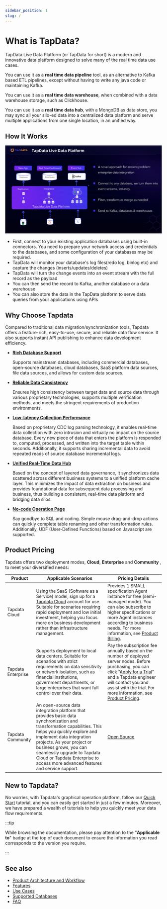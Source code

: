 ```yaml
---
sidebar_position: 1
slug: /
---
```


# What is TapData?

TapData Live Data Platform (or TapData for short) is a modern and innovative data platform designed to solve many of the real time data use cases. 

You can use it as a **real time data pipeline** tool, as an alternative to Kafka based ETL pipelines, except without having to write any java code or maintaining Kafka. 

You can use it as a **real time data warehouse**, when combined with a data warehouse storage, such as Clickhouse. 

You can use it as a **real time data hub**, with a MongoDB as data store, you may sync all your silo-ed data into a centralized data platform and serve multiple applications from one single location, in an unified way. 

## How It Works

<img src="images/how-it-works-en.PNG" style="zoom: 50%;" />

- First, connect to your existing application databases using built-in connectors. You need to prepare your network access and credentials to the databases, and some configuration of your databases may be required. 
- TapData will monitor your database's log files(redo log, binlog etc) and capture the changes (inserts/updates/deletes) 
- TapData will turn the change events into an event stream with the full record as the payload
- You can then send the record to Kafka, another database or a data warehouse
- You can also store the data in the TapData platform to serve data queries from your applications using APIs


## Why Choose Tapdata

Compared to traditional data migration/synchronization tools, Tapdata offers a feature-rich, easy-to-use, secure, and reliable data flow service. It also supports instant API publishing to enhance data development efficiency.

* **[Rich Database Support](introduction/supported-databases.md)**

  Supports mainstream databases, including commercial databases, open-source databases, cloud databases, SaaS platform data sources, file data sources, and allows for custom data sources.

* **[Reliable Data Consistency](user-guide/data-pipeline/verify-data.md)**

  Ensures high consistency between target data and source data through various proprietary technologies, supports multiple verification methods, and meets the stringent requirements of production environments.

* **[Low-latency Collection Performance](user-guide/advanced-settings/share-mining.md)**

  Based on proprietary CDC log parsing technology, it enables real-time data collection with zero intrusion and virtually no impact on the source database. Every new piece of data that enters the platform is responded to, computed, processed, and written into the target table within seconds. Additionally, it supports sharing incremental data to avoid repeated reads of source database incremental logs.

* **[Unified Real-Time Data Hub](user-guide/real-time-data-hub/README.md)**

  Based on the concept of layered data governance, it synchronizes data scattered across different business systems to a unified platform cache layer. This minimizes the impact of data extraction on business and provides foundational data for subsequent data processing and business, thus building a consistent, real-time data platform and bridging data silos.

* **[No-code Operation Page](user-guide/workshop.md)**

  Say goodbye to SQL and coding. Simple mouse drag-and-drop actions can quickly complete table renaming and other transformation rules. Additionally, UDF (User-Defined Functions) based on Javascript are supported.

## Product Pricing

Tapdata offers two deployment modes, **Cloud**, **Enterprise** and **Community** , to meet your diversified needs:

| Product         | Applicable Scenarios                                                                                                                                                                                                                                                                                                                                  | Pricing Details                                               |
|-----------------|-------------------------------------------------------------------------------------------------------------------------------------------------------------------------------------------------------------------------------------------------------------------------------------------------------------------------------------------------------|---------------------------------------------------------------|
| Tapdata Cloud   | Using the SaaS (Software as a Service) model, sign up for a [Tapdata Cloud](https://cloud.tapdata.net/console/v3/) account for use. Suitable for scenarios requiring rapid deployment and low initial investment, helping you focus more on business development rather than infrastructure management.                                               | Provides 1 SMALL specification Agent instance for free (semi-managed mode). You can also subscribe to higher specifications or more Agent instances according to business needs. For more information, see [Product Billing](billing/billing-overview.md). |
| Tapdata Enterprise | Supports deployment to local data centers. Suitable for scenarios with strict requirements on data sensitivity or network isolation, such as financial institutions, government departments, or large enterprises that want full control over their data.                                                                                             | Pay the subscription fee annually based on the number of deployed server nodes. Before purchasing, you can click “[Apply for a Trial](https://tapdata.net/tapdata-on-prem/demo.html)” and a Tapdata engineer will contact you and assist with the trial. For more information, see [Product Pricing](https://tapdata.net/pricing.html). |
| Tapdata Community | An open-source data integration platform that provides basic data synchronization and transformation capabilities. This helps you quickly explore and implement data integration projects. As your project or business grows, you can seamlessly upgrade to Tapdata Cloud or Tapdata Enterprise to access more advanced features and service support. | [Open Source](https://github.com/tapdata/tapdata) |

## New to Tapdata?

No worries, with Tapdata's graphical operation platform, follow our [Quick Start](quick-start/README.md) tutorial, and you can easily get started in just a few minutes. Moreover, we have prepared a wealth of tutorials to help you quickly meet your data flow requirements.

:::tip

While browsing the documentation, please pay attention to the "**Applicable to**" badge at the top of each document to ensure the information you read corresponds to the version you require.

:::


## See also

- [Product Architecture and Workflow](introduction/architecture.md)
- [Features](introduction/features.md)
- [Use Cases](introduction/use-cases.md)
- [Supported Databases](introduction/supported-databases.md)
- [FAQ](faq/README.md)
